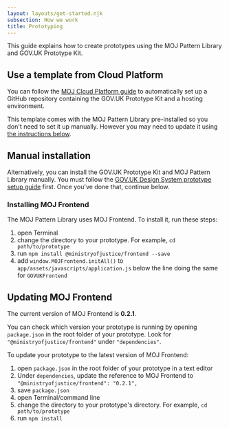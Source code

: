 ```yaml
---
layout: layouts/get-started.njk
subsection: How we work
title: Prototyping
---
```


This guide explains how to create prototypes using the MOJ Pattern Library and GOV.UK Prototype Kit.

## Use a template from Cloud Platform

You can follow the [MOJ Cloud Platform guide](https://user-guide.cloud-platform.service.justice.gov.uk/documentation/getting-started/prototype-kit.html) to automatically set up a GitHub repository containing the GOV.UK Prototype Kit and a hosting environment.

This template comes with the MOJ Pattern Library pre-installed so you don't need to set it up manually. However you may need to update it using [the instructions below](#updating-moj-frontend).

## Manual installation

Alternatively, you can install the GOV.UK Prototype Kit and MOJ Pattern Library manually. You must follow the [GOV.UK Design System prototype setup guide](https://design-system.service.gov.uk/get-started/prototyping/) first. Once you've done that, continue below.

### Installing MOJ Frontend

The MOJ Pattern Library uses MOJ Frontend. To install it, run these steps:

1. open Terminal
2. change the directory to your prototype. For example, `cd path/to/prototype`
3. run `npm install @ministryofjustice/frontend --save`
4. add `window.MOJFrontend.initAll()` to `app/assets/javascripts/application.js` below the line doing the same for `GOVUKFrontend`

## Updating MOJ Frontend

The current version of MOJ Frontend is **0.2.1**.

You can check which version your prototype is running by opening `package.json` in the root folder of your prototype. Look for `"@ministryofjustice/frontend"` under `"dependencies"`.

To update your prototype to the latest version of MOJ Frontend:

1. open `package.json` in the root folder of your prototype in a text editor
2. Under `dependencies`, update the reference to MOJ Frontend to `"@ministryofjustice/frontend": "0.2.1",`
3. save `package.json`
4. open Terminal/command line
5. change the directory to your prototype's directory. For example, `cd path/to/prototype`
6. run `npm install`
